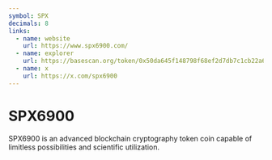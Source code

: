 ```yaml
---
symbol: SPX
decimals: 8
links:
  - name: website
    url: https://www.spx6900.com/
  - name: explorer
    url: https://basescan.org/token/0x50da645f148798f68ef2d7db7c1cb22a6819bb2c
  - name: x
    url: https://x.com/spx6900
---
```


# SPX6900

SPX6900 is an advanced blockchain cryptography token coin capable of limitless possibilities and scientific utilization.
